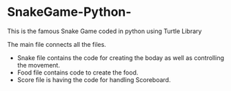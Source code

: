 # SnakeGame-Python-
This is the famous Snake Game coded in python using Turtle Library

The main file connects all the files.
* Snake file contains the code for creating the boday as well as controlling the movement.
* Food file contains code to create the food.
* Score file is having the code for handling Scoreboard.
